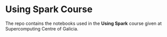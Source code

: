 # Using Spark Course
The repo contains the notebooks used in the **Using Spark** course given at Supercomputing Centre of Galicia.
